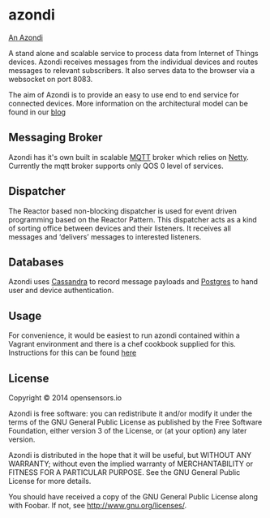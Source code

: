 # azondi

[An Azondi](resources/public/imgs/azondi1.jpg)

A stand alone and scalable service to process data from Internet of Things devices. Azondi receives messages from the
individual devices and routes messages to relevant subscribers.  It also
serves data to the browser via a websocket on port 8083.

The aim of Azondi is to provide an easy to use end to end service for connected
devices. More information on the architectural model can be found in
our [blog](http://blog.opensensors.io/blog/2014/03/12/iot-in-the-city/)

## Messaging Broker 
Azondi has it's own built in scalable [MQTT](http://mqtt.org/) broker which
relies on
[Netty](https://github.com/OpenSensorsIO/azondi/blob/master/src/clojure/azondi/transports/mqtt.clj). Currently
the mqtt broker supports only QOS 0 level of services.

## Dispatcher

The Reactor based non-blocking dispatcher is used for event driven programming based on the Reactor Pattern. This dispatcher acts as a kind of sorting office between devices and their listeners. It receives all messages and ‘delivers’ messages to interested listeners.

## Databases

Azondi uses [Cassandra](http://cassandra.apache.org/) to record
message payloads and [Postgres](http://www.postgresql.org/) to hand
user and device authentication.

## Usage
For convenience, it would be easiest to run azondi contained within a
Vagrant environment and there is a chef cookbook supplied for this. Instructions for this can be found [here](https://github.com/OpenSensorsIO/vagrant) 

## License

Copyright © 2014 opensensors.io

Azondi is free software: you can redistribute it and/or modify
it under the terms of the GNU General Public License as published by
the Free Software Foundation, either version 3 of the License, or
(at your option) any later version.

Azondi is distributed in the hope that it will be useful,
but WITHOUT ANY WARRANTY; without even the implied warranty of
MERCHANTABILITY or FITNESS FOR A PARTICULAR PURPOSE.  See the
GNU General Public License for more details.

You should have received a copy of the GNU General Public License
along with Foobar.  If not, see <http://www.gnu.org/licenses/>.
